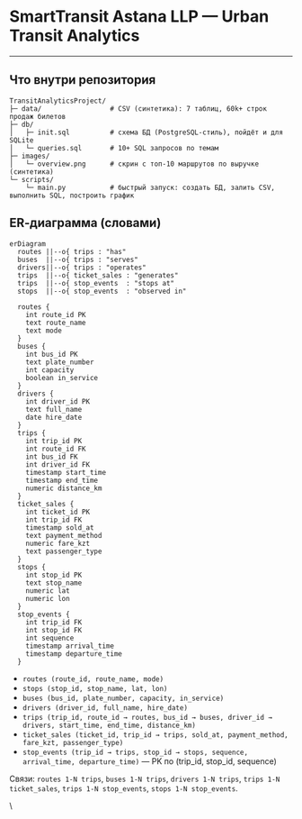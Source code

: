 
# SmartTransit Astana LLP — Urban Transit Analytics


---

## Что внутри репозитория

```
TransitAnalyticsProject/
├─ data/                 # CSV (синтетика): 7 таблиц, 60k+ строк продаж билетов
├─ db/
│   ├─ init.sql          # схема БД (PostgreSQL‑стиль), пойдёт и для SQLite
│   └─ queries.sql       # 10+ SQL запросов по темам
├─ images/
│   └─ overview.png      # скрин с топ‑10 маршрутов по выручке (синтетика)
└─ scripts/
    └─ main.py           # быстрый запуск: создать БД, залить CSV, выполнить SQL, построить график
```

## ER‑диаграмма (словами)

```mermaid
erDiagram
  routes ||--o{ trips : "has"
  buses  ||--o{ trips : "serves"
  drivers||--o{ trips : "operates"
  trips  ||--o{ ticket_sales : "generates"
  trips  ||--o{ stop_events  : "stops at"
  stops  ||--o{ stop_events  : "observed in"

  routes {
    int route_id PK
    text route_name
    text mode
  }
  buses {
    int bus_id PK
    text plate_number
    int capacity
    boolean in_service
  }
  drivers {
    int driver_id PK
    text full_name
    date hire_date
  }
  trips {
    int trip_id PK
    int route_id FK
    int bus_id FK
    int driver_id FK
    timestamp start_time
    timestamp end_time
    numeric distance_km
  }
  ticket_sales {
    int ticket_id PK
    int trip_id FK
    timestamp sold_at
    text payment_method
    numeric fare_kzt
    text passenger_type
  }
  stops {
    int stop_id PK
    text stop_name
    numeric lat
    numeric lon
  }
  stop_events {
    int trip_id FK
    int stop_id FK
    int sequence
    timestamp arrival_time
    timestamp departure_time
  }
```

- `routes (route_id, route_name, mode)`  
- `stops (stop_id, stop_name, lat, lon)`  
- `buses (bus_id, plate_number, capacity, in_service)`  
- `drivers (driver_id, full_name, hire_date)`  
- `trips (trip_id, route_id → routes, bus_id → buses, driver_id → drivers, start_time, end_time, distance_km)`  
- `ticket_sales (ticket_id, trip_id → trips, sold_at, payment_method, fare_kzt, passenger_type)`  
- `stop_events (trip_id → trips, stop_id → stops, sequence, arrival_time, departure_time)` — PK по (trip_id, stop_id, sequence)

Связи: `routes 1‑N trips`, `buses 1‑N trips`, `drivers 1‑N trips`, `trips 1‑N ticket_sales`, `trips 1‑N stop_events`, `stops 1‑N stop_events`.

\
